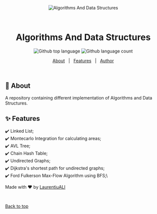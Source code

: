 <div align="center" id="top"> 
  <img src="./.github/app.gif" alt="Algorithms And Data Structures" />

&#xa0;

  <!-- <a href="https://algorithmsanddatastructures.netlify.app">Demo</a> -->
</div>

<h1 align="center">Algorithms And Data Structures</h1>

<p align="center">
  <img alt="Github top language" src="https://img.shields.io/github/languages/top/LaurentiuALI/algorithms-and-data-structures?color=56BEB8">

  <img alt="Github language count" src="https://img.shields.io/github/languages/count/LaurentiuALI/algorithms-and-data-structures?color=56BEB8">

  <!-- <img alt="Github issues" src="https://img.shields.io/github/issues/LaurentiuALI/algorithms-and-data-structures?color=56BEB8" /> -->

  <!-- <img alt="Github forks" src="https://img.shields.io/github/forks/LaurentiuALI/algorithms-and-data-structures?color=56BEB8" /> -->

  <!-- <img alt="Github stars" src="https://img.shields.io/github/stars/LaurentiuALI/algorithms-and-data-structures?color=56BEB8" /> -->
</p>

<!-- Status -->

<!-- <h4 align="center">
	🚧  Algorithms And Data Structures
</h4>

<hr> -->

<p align="center">
  <a href="#dart-about">About</a> &#xa0; | &#xa0; 
  <a href="#sparkles-features">Features</a> &#xa0; | &#xa0;
  <a href="https://github.com/LaurentiuALI" target="_blank">Author</a>
</p>

<br>

## :dart: About

A repository containing different implementation of Algorithms and Data Structures.

## :sparkles: Features

:heavy_check_mark: Linked List;\
:heavy_check_mark: Montecarlo Integration for calculating areas;\
:heavy_check_mark: AVL Tree;\
:heavy_check_mark: Chain Hash Table;\
:heavy_check_mark: Undirected Graphs;\
:heavy_check_mark: Dijkstra's shortest path for undirected graphs;\
:heavy_check_mark: Ford Fulkerson Max-Flow Algorithm using BFS;\

Made with :heart: by <a href="https://github.com/LaurentiuALI" target="_blank">LaurentiuALI</a>

&#xa0;

<a href="#top">Back to top</a>
